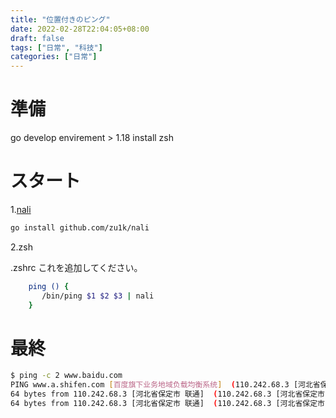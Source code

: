```yaml
---
title: "位置付きのピング"
date: 2022-02-28T22:04:05+08:00
draft: false
tags: ["日常", "科技"]
categories: ["日常"]
---
```


# 準備 
go develop envirement > 1.18
install zsh 
# スタート
1.[nali](https://github.com/zu1k/nali)
```bash
go install github.com/zu1k/nali
```
2.zsh

.zshrc これを追加してください。 

```zsh
	ping () {
	   /bin/ping $1 $2 $3 | nali
	}
```

# 最終
```bash
$ ping -c 2 www.baidu.com
PING www.a.shifen.com [百度旗下业务地域负载均衡系统]  (110.242.68.3 [河北省保定市 联通] ) 56(84) bytes of data.
64 bytes from 110.242.68.3 [河北省保定市 联通]  (110.242.68.3 [河北省保定市 联通] ): icmp_seq=1 ttl=52 time=10.3 ms
64 bytes from 110.242.68.3 [河北省保定市 联通]  (110.242.68.3 [河北省保定市 联通] ): icmp_seq=2 ttl=52 time=10.9 ms

```

